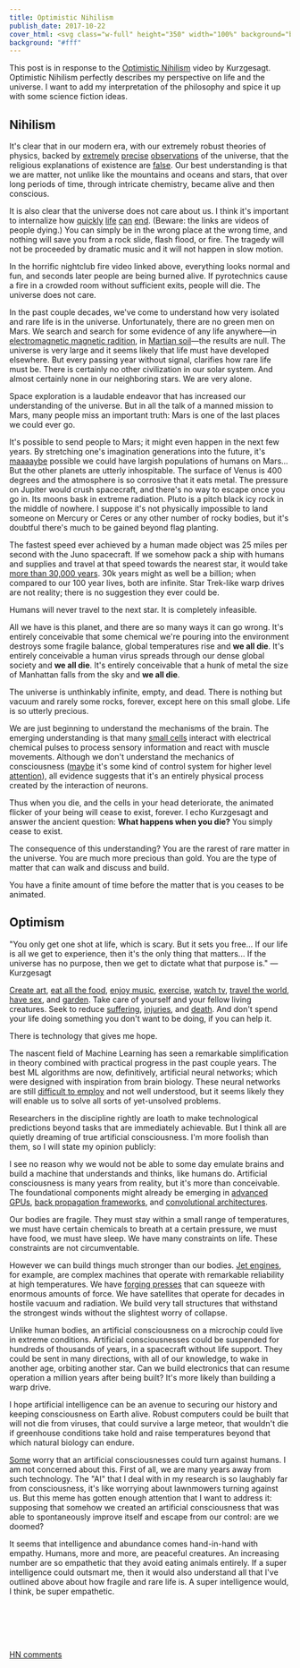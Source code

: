 ```yaml
---
title: Optimistic Nihilism
publish_date: 2017-10-22
cover_html: <svg class="w-full" height="350" width="100%" background="black"><circle cx="50%" cy="170" r="150" stroke="white" stroke-width="10" fill="black" alpha="50%"/></svg>
background: "#fff"
---
```


This post is in response to the
[Optimistic Nihilism](https://www.youtube.com/watch?v=MBRqu0YOH14) video by
Kurzgesagt. Optimistic Nihilism perfectly describes my perspective on life and
the universe. I want to add my interpretation of the philosophy and spice it up
with some science fiction ideas.

## Nihilism

It's clear that in our modern era, with our extremely robust theories of
physics, backed by [extremely](https://en.wikipedia.org/wiki/LIGO)
[precise](https://en.wikipedia.org/wiki/Large_Hadron_Collider)
[observations](https://en.wikipedia.org/wiki/Cosmic_microwave_background) of the
universe, that the religious explanations of existence are
[false](https://en.wikipedia.org/wiki/The_God_Delusion). Our best understanding
is that we are matter, not unlike like the mountains and oceans and stars, that
over long periods of time, through intricate chemistry, became alive and then
conscious.

It is also clear that the universe does not care about us. I think it's
important to internalize how
<a href="https://www.youtube.com/watch?v=xY59mR44TLs">quickly</a>
<a href="https://www.youtube.com/watch?v=g_zPvSLemdA">life</a>
<a href="https://www.youtube.com/watch?v=_B7-Zg7QmMA">can</a>
<a href="https://www.youtube.com/watch?v=Rr7u345D3xc">end</a>. (Beware: the
links are videos of people dying.) You can simply be in the wrong place at the
wrong time, and nothing will save you from a rock slide, flash flood, or fire.
The tragedy will not be proceeded by dramatic music and it will not happen in
slow motion.

In the horrific nightclub fire video linked above, everything looks normal and
fun, and seconds later people are being burned alive. If pyrotechnics cause a
fire in a crowded room without sufficient exits, people will die. The universe
does not care.

In the past couple decades, we've come to understand how very isolated and rare
life is in the universe. Unfortunately, there are no green men on Mars. We
search and search for some evidence of any life anywhere&mdash;in
<a href="https://en.wikipedia.org/wiki/Search_for_extraterrestrial_intelligence">electromagnetic
magnetic radition</a>, in
<a href="https://en.wikipedia.org/wiki/Curiosity_(rover)">Martian
soil</a>&mdash;the results are null. The universe is very large and it seems
likely that life must have developed elsewhere. But every passing year without
signal, clarifies how rare life must be. There is certainly no other
civilization in our solar system. And almost certainly none in our neighboring
stars. We are very alone.

Space exploration is a laudable endeavor that has increased our understanding of
the universe. But in all the talk of a manned mission to Mars, many people miss
an important truth: Mars is one of the last places we could ever go.

It's possible to send people to Mars; it might even happen in the next few
years. By stretching one's imagination generations into the future, it's
<a
href="https://en.wikipedia.org/wiki/Colonization_of_Mars">maaaaybe</a>
possible we could have largish populations of humans on Mars... But the other
planets are utterly inhospitable. The surface of Venus is 400 degrees and the
atmosphere is so corrosive that it eats metal. The pressure on Jupiter would
crush spacecraft, and there's no way to escape once you go in. Its moons bask in
extreme radiation. Pluto is a pitch black icy rock in the middle of nowhere. I
suppose it's not physically impossible to land someone on Mercury or Ceres or
any other number of rocky bodies, but it's doubtful there's much to be gained
beyond flag planting.

The fastest speed ever achieved by a human made object was 25 miles per second
with the Juno spacecraft. If we somehow pack a ship with humans and supplies and
travel at that speed towards the nearest star, it would take
<a
href="https://www.google.com/search?q=4.24+light+years+%2F+%2825+miles%2Fsec%29&oq=4.24+light+years+%2F+%2825+miles%2Fsec%29&gs_l=psy-ab.3...4834.6602.0.7435.6.6.0.0.0.0.159.645.3j3.6.0....0...1.1.64.psy-ab..0.3.348...33i22i29i30k1j33i160k1.KZ7oTn3-gOo">more
than 30,000 years</a>. 30k years might as well be a billion; when compared to
our 100 year lives, both are infinite. Star Trek-like warp drives are not
reality; there is no suggestion they ever could be.

Humans will never travel to the next star. It is completely infeasible.

All we have is this planet, and there are so many ways it can go wrong. It's
entirely conceivable that some chemical we're pouring into the environment
destroys some fragile balance, global temperatures rise and <b>we all die</b>.
It's entirely conceivable a human virus spreads through our dense global society
and <b>we all die</b>. It's entirely conceivable that a hunk of metal the size
of Manhattan falls from the sky and <b>we all die</b>.

The universe is unthinkably infinite, empty, and dead. There is nothing but
vacuum and rarely some rocks, forever, except here on this small globe. Life is
so utterly precious.

We are just beginning to understand the mechanisms of the brain. The emerging
understanding is that many <a
href="https://en.wikipedia.org/wiki/Neuron">small
cells</a> interact with electrical chemical pulses to process sensory
information and react with muscle movements. Although we don't understand the
mechanics of consciousness
(<a href="https://www.princeton.edu/~graziano/Consciousness_Research.html">maybe</a>
it's some kind of control system for higher level
<a href="https://arxiv.org/abs/1406.6247">attention</a>), all evidence suggests
that it's an entirely physical process created by the interaction of neurons.

Thus when you die, and the cells in your head deteriorate, the animated flicker
of your being will cease to exist, forever. I echo Kurzgesagt and answer the
ancient question: <b>What happens when you die?</b> You simply cease to exist.

The consequence of this understanding? You are the rarest of rare matter in the
universe. You are much more precious than gold. You are the type of matter that
can walk and discuss and build.

You have a finite amount of time before the matter that is you ceases to be
animated.

## Optimism

"You only get one shot at life, which is scary. But it sets you free... If our
life is all we get to experience, then it's the only thing that matters... If
the universe has no purpose, then we get to dictate what that purpose is."
&mdash; Kurzgesagt

<a href="https://youtu.be/mvmuCPvRoWQ">Create art</a>,
<a href="http://feastmeetswest.com/">eat all the food</a>,
<a href="https://www.youtube.com/watch?v=8nrVrWkq_dc">enjoy music</a>,
<a href="https://stronglifts.com/5x5/">exercise</a>,
<a href="https://en.wikipedia.org/wiki/Misfits_(TV_series)#Series_1_.282009.29">watch
tv</a>,
<a href="https://www.flickr.com/photos/coldredlemur/2392282568/in/photostream/">travel
the world</a>,
<a href="https://www.amazon.com/Ethical-Slut-Practical-Relationships-Adventures/dp/1587613379">have
sex</a>, and
<a href="https://www.amazon.com/Pumpkin-Dills-Atlantic-Giant-Seeds/dp/B000N48QSQ">garden</a>.
Take care of yourself and your fellow living creatures. Seek to reduce
<a href="https://en.wikipedia.org/wiki/Solitary_confinement">suffering</a>,
<a href="https://en.wikipedia.org/wiki/Health_issues_in_American_football">injuries</a>,
and
<a href="https://www.nytimes.com/interactive/2017/06/05/upshot/opioid-epidemic-drug-overdose-deaths-are-rising-faster-than-ever.html?_r=0">death</a>.
And don't spend your life doing something you don't want to be doing, if you can
help it.

There is technology that gives me hope.

The nascent field of Machine Learning has seen a remarkable simplification in
theory combined with practical progress in the past couple years. The best ML
algorithms are now, definitively, artificial neural networks; which were
designed with inspiration from brain biology. These neural networks are still
<a
href="http://tinyclouds.org/residency/">difficult to employ</a> and not well
understood, but it seems likely they will enable us to solve all sorts of
yet-unsolved problems.

Researchers in the discipline rightly are loath to make technological
predictions beyond tasks that are immediately achievable. But I think all are
quietly dreaming of true artificial consciousness. I'm more foolish than them,
so I will state my opinion publicly:

I see no reason why we would not be able to some day emulate brains and build a
machine that understands and thinks, like humans do. Artificial consciousness is
many years from reality, but it's more than conceivable. The foundational
components might already be emerging in
<a
href="https://www.nvidia.com/en-us/data-center/volta-gpu-architecture/">advanced
GPUs</a>, <a href="https://www.tensorflow.org/">back propagation frameworks</a>,
and
<a
href="https://www.youtube.com/playlist?list=PL3FW7Lu3i5JvHM8ljYj-zLfQRF3EO8sYv">convolutional
architectures</a>.

Our bodies are fragile. They must stay within a small range of temperatures, we
must have certain chemicals to breath at a certain pressure, we must have food,
we must have sleep. We have many constraints on life. These constraints are not
circumventable.

However we can build things much stronger than our bodies.
<a href="https://www.youtube.com/watch?v=CXSi4GXUojo">Jet engines</a>, for
example, are complex machines that operate with remarkable reliability at high
temperatures. We have
<a
href="https://en.wikipedia.org/wiki/Heavy_Press_Program">forging presses</a>
that can squeeze with enormous amounts of force. We have satellites that operate
for decades in hostile vacuum and radiation. We build very tall structures that
withstand the strongest winds without the slightest worry of collapse.

Unlike human bodies, an artificial consciousness on a microchip could live in
extreme conditions. Artificial consciousnesses could be suspended for hundreds
of thousands of years, in a spacecraft without life support. They could be sent
in many directions, with all of our knowledge, to wake in another age, orbiting
another star. Can we build electronics that can resume operation a million years
after being built? It's more likely than building a warp drive.

I hope artificial intelligence can be an avenue to securing our history and
keeping consciousness on Earth alive. Robust computers could be built that will
not die from viruses, that could survive a large meteor, that wouldn't die if
greenhouse conditions take hold and raise temperatures beyond that which natural
biology can endure.

<a href="https://www.amazon.com/Superintelligence-Dangers-Strategies-Nick-Bostrom/dp/0198739834/ref=pd_sim_14_1?_encoding=UTF8&pd_rd_i=0198739834&pd_rd_r=1F2B26AKWZT8ZVX12MZ7&pd_rd_w=k1jM4&pd_rd_wg=gmn8V&psc=1&refRID=1F2B26AKWZT8ZVX12MZ7">Some</a>
worry that an artificial consciousnesses could turn against humans. I am not
concerned about this. First of all, we are many years away from such technology.
The "AI" that I deal with in my research is so laughably far from consciousness,
it's like worrying about lawnmowers turning against us. But this meme has gotten
enough attention that I want to address it: supposing that somehow we created an
artificial consciousness that was able to spontaneously improve itself and
escape from our control: are we doomed?

It seems that intelligence and abundance comes hand-in-hand with empathy.
Humans, more and more, are peaceful creatures. An increasing number are so
empathetic that they avoid eating animals entirely. If a super intelligence
could outsmart me, then it would also understand all that I've outlined above
about how fragile and rare life is. A super intelligence would, I think, be
super empathetic.

<br>
<br>
<br>
<br>

<a href="https://news.ycombinator.com/item?id=16749997">HN comments</a>
